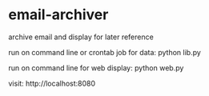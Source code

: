email-archiver
==============

archive email and display for later reference

run on command line or crontab job for data: python lib.py

run on command line for web display: python web.py

visit: http://localhost:8080